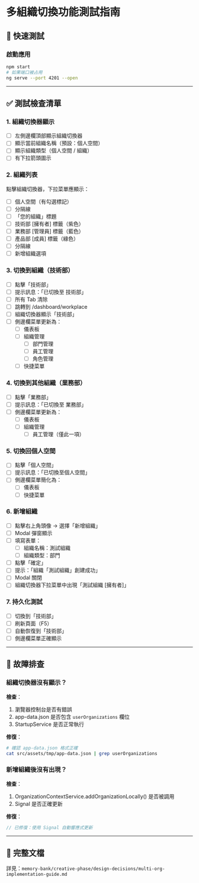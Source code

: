 # 多組織切換功能測試指南

## 🚀 快速測試

### 啟動應用
```bash
npm start
# 如果端口被占用
ng serve --port 4201 --open
```

---

## ✅ 測試檢查清單

### 1. 組織切換器顯示

- [ ] 左側邊欄頂部顯示組織切換器
- [ ] 顯示當前組織名稱（預設：個人空間）
- [ ] 顯示組織類型（個人空間 / 組織）
- [ ] 有下拉箭頭圖示

### 2. 組織列表

點擊組織切換器，下拉菜單應顯示：

- [ ] 個人空間（有勾選標記）
- [ ] 分隔線
- [ ] 「您的組織」標題
- [ ] 技術部 [擁有者] 標籤（紫色）
- [ ] 業務部 [管理員] 標籤（藍色）
- [ ] 產品部 [成員] 標籤（綠色）
- [ ] 分隔線
- [ ] 新增組織選項

### 3. 切換到組織（技術部）

- [ ] 點擊「技術部」
- [ ] 提示訊息：「已切換至 技術部」
- [ ] 所有 Tab 清除
- [ ] 跳轉到 /dashboard/workplace
- [ ] 組織切換器顯示「技術部」
- [ ] 側邊欄菜單更新為：
  - [ ] 儀表板
  - [ ] 組織管理
    - [ ] 部門管理
    - [ ] 員工管理
    - [ ] 角色管理
  - [ ] 快捷菜單

### 4. 切換到其他組織（業務部）

- [ ] 點擊「業務部」
- [ ] 提示訊息：「已切換至 業務部」
- [ ] 側邊欄菜單更新為：
  - [ ] 儀表板
  - [ ] 組織管理
    - [ ] 員工管理（僅此一項）

### 5. 切換回個人空間

- [ ] 點擊「個人空間」
- [ ] 提示訊息：「已切換至個人空間」
- [ ] 側邊欄菜單簡化為：
  - [ ] 儀表板
  - [ ] 快捷菜單

### 6. 新增組織

- [ ] 點擊右上角頭像 → 選擇「新增組織」
- [ ] Modal 彈窗顯示
- [ ] 填寫表單：
  - [ ] 組織名稱：測試組織
  - [ ] 組織類型：部門
- [ ] 點擊「確定」
- [ ] 提示：「組織「測試組織」創建成功」
- [ ] Modal 關閉
- [ ] 組織切換器下拉菜單中出現「測試組織 [擁有者]」

### 7. 持久化測試

- [ ] 切換到「技術部」
- [ ] 刷新頁面（F5）
- [ ] 自動恢復到「技術部」
- [ ] 側邊欄菜單正確顯示

---

## 🐛 **故障排查**

### 組織切換器沒有顯示？

**檢查**：
1. 瀏覽器控制台是否有錯誤
2. app-data.json 是否包含 `userOrganizations` 欄位
3. StartupService 是否正常執行

**修復**：
```bash
# 確認 app-data.json 格式正確
cat src/assets/tmp/app-data.json | grep userOrganizations
```

### 新增組織後沒有出現？

**檢查**：
1. OrganizationContextService.addOrganizationLocally() 是否被調用
2. Signal 是否正確更新

**修復**：
```typescript
// 已修復：使用 Signal 自動響應式更新
```

---

## 📖 完整文檔

詳見：`memory-bank/creative-phase/design-decisions/multi-org-implementation-guide.md`

